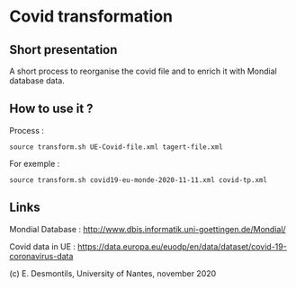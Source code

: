 # Covid transformation

## Short presentation

A short process to reorganise the covid file and to enrich it with Mondial database data.


## How to use it ?

Process :
```
source transform.sh UE-Covid-file.xml tagert-file.xml
```

For exemple :

```
source transform.sh covid19-eu-monde-2020-11-11.xml covid-tp.xml
```

## Links

Mondial Database : http://www.dbis.informatik.uni-goettingen.de/Mondial/ 

Covid data in UE : https://data.europa.eu/euodp/en/data/dataset/covid-19-coronavirus-data

(c) E. Desmontils, University of Nantes, november 2020